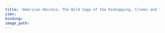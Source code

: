 ```yaml
---
title: 'American Heiress: The Wild Saga of the Kidnapping, Crimes and Trial of Patty Hearst'
isbn:
binding:
image_path:
---
```

